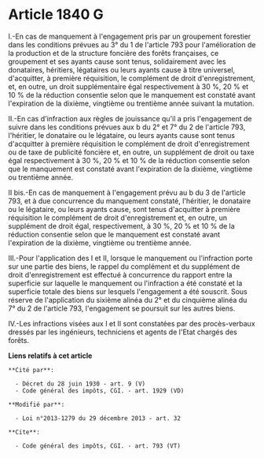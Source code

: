 # Article 1840 G

I.-En cas de manquement à l'engagement pris par un groupement forestier dans les conditions prévues au 3° du 1 de l'article
793 pour l'amélioration de la production et de la structure foncière des forêts françaises, ce groupement et ses ayants cause
sont tenus, solidairement avec les donataires, héritiers, légataires ou leurs ayants cause à titre universel, d'acquitter, à
première réquisition, le complément de droit d'enregistrement, et, en outre, un droit supplémentaire égal respectivement à 30
%, 20 % et 10 % de la réduction consentie selon que le manquement est constaté avant l'expiration de la dixième, vingtième ou
trentième année suivant la mutation. 

II.-En cas d'infraction aux règles de jouissance qu'il a pris l'engagement de suivre dans les conditions prévues aux b du 2°
et 7° du 2 de l'article 793, l'héritier, le donataire ou le légataire, ou leurs ayants cause sont tenus d'acquitter à
première réquisition le complément de droit d'enregistrement ou de taxe de publicité foncière et, en outre, un supplément de
droit ou taxe égal respectivement à 30 %, 20 % et 10 % de la réduction consentie selon que le manquement est constaté avant
l'expiration de la dixième, vingtième ou trentième année. 

II bis.-En cas de manquement à l'engagement prévu au b du 3 de l'article 793, et à due concurrence du manquement constaté,
l'héritier, le donataire ou le légataire, ou leurs ayants cause, sont tenus d'acquitter à première réquisition le complément
de droit d'enregistrement et, en outre, un supplément de droit égal, respectivement, à 30 %, 20 % et 10 % de la réduction
consentie selon que le manquement est constaté avant l'expiration de la dixième, vingtième ou trentième année. 

III.-Pour l'application des I et II, lorsque le manquement ou l'infraction porte sur une partie des biens, le rappel du
complément et du supplément de droit d'enregistrement est effectué à concurrence du rapport entre la superficie sur laquelle
le manquement ou l'infraction a été constaté et la superficie totale des biens sur lesquels l'engagement a été souscrit. Sous
réserve de l'application du sixième alinéa du 2° et du cinquième alinéa du 7° du 2 de l'article 793, l'engagement se poursuit
sur les autres biens. 

IV.-Les infractions visées aux I et II sont constatées par des procès-verbaux dressés par les ingénieurs, techniciens et
agents de l'Etat chargés des forêts.

**Liens relatifs à cet article**

	**Cité par**:

	  - Décret du 28 juin 1930 - art. 9 (V)
	  - Code général des impôts, CGI. - art. 1929 (VD)

	**Modifié par**:

	  - Loi n°2013-1279 du 29 décembre 2013 - art. 32

	**Cite**:

	  - Code général des impôts, CGI. - art. 793 (VT)
